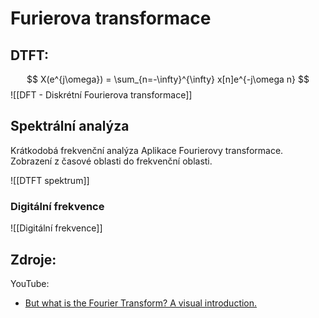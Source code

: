 # Furierova transformace

## DTFT:
$$
X(e^{j\omega}) = \sum_{n=-\infty}^{\infty} x[n]e^{-j\omega n}
$$
![[DFT - Diskrétní Fourierova transformace]]
## Spektrální analýza
Krátkodobá frekvenční analýza
Aplikace Fourierovy transformace.
Zobrazení z časové oblasti do frekvenční oblasti.

![[DTFT spektrum]]

### Digitální frekvence
![[Digitální frekvence]]

## Zdroje:
YouTube:
- [But what is the Fourier Transform? A visual introduction.](https://www.youtube.com/watch?v=spUNpyF58BY)
